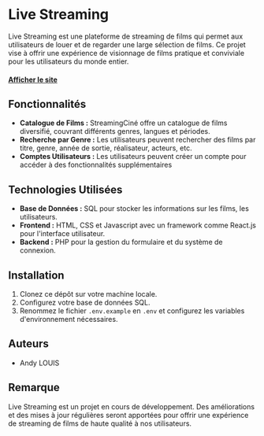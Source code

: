 # Live Streaming

Live Streaming est une plateforme de streaming de films qui permet aux utilisateurs de louer et de regarder une large sélection de films. Ce projet vise à offrir une expérience de visionnage de films pratique et conviviale pour les utilisateurs du monde entier.

#### [Afficher le site](https://github.com/LowkeyAlways/CDA_Streaming_Project/)

## Fonctionnalités

- **Catalogue de Films :** StreamingCiné offre un catalogue de films diversifié, couvrant différents genres, langues et périodes.
- **Recherche par Genre :** Les utilisateurs peuvent rechercher des films par titre, genre, année de sortie, réalisateur, acteurs, etc.
- **Comptes Utilisateurs :** Les utilisateurs peuvent créer un compte pour accéder à des fonctionnalités supplémentaires

## Technologies Utilisées

- **Base de Données :** SQL pour stocker les informations sur les films, les utilisateurs.
- **Frontend :** HTML, CSS et Javascript avec un framework comme React.js pour l'interface utilisateur.
- **Backend :** PHP pour la gestion du formulaire et du système de connexion.

## Installation

1. Clonez ce dépôt sur votre machine locale.
2. Configurez votre base de données SQL.
3. Renommez le fichier `.env.example` en `.env` et configurez les variables d'environnement nécessaires.

## Auteurs

- Andy LOUIS

## Remarque

Live Streaming est un projet en cours de développement. Des améliorations et des mises à jour régulières seront apportées pour offrir une expérience de streaming de films de haute qualité à nos utilisateurs.
